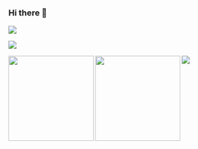 ### Hi there 👋
![](https://github-profile-trophy.vercel.app/?username=katakyo)

![](https://github-profile-summary-cards.vercel.app/api/cards/profile-details?username=katakyo&theme=dracula)

<p>
<a href="https://github.com/katakyo">
  <img align="left" height="170px" src="https://github-readme-stats.vercel.app/api?username=katakyo&count_private=true&show_icons=true&theme=dracula" />
</a>
<a href="https://github.com/katakyo">
  <img align="left" height="170px" src="https://github-readme-stats.vercel.app/api/top-langs/?username=katakyo&layout=compact&theme=dracula" />
</a>
</p>

<p>
  <a href="https://activity-graph.herokuapp.com/graph?username=katakyo&theme=github"><img src="https://activity-graph.herokuapp.com/graph?username=katakyo&theme=github"></a>
</p>
<!--
**katakyo/katakyo** is a ✨ _special_ ✨ repository because its `README.md` (this file) appears on your GitHub profile.

Here are some ideas to get you started:

- 🔭 I’m currently working on ...
- 🌱 I’m currently learning ...
- 👯 I’m looking to collaborate on ...
- 🤔 I’m looking for help with ...
- 💬 Ask me about ...
- 📫 How to reach me: ...
- 😄 Pronouns: ...
- ⚡ Fun fact: ...
-->
